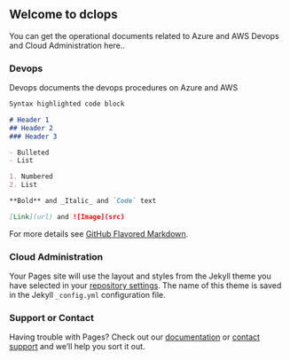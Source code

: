 ## Welcome to dclops

You can get the operational documents related to Azure and AWS Devops and Cloud Administration here..


### Devops

Devops documents the devops procedures on Azure and AWS

```markdown
Syntax highlighted code block

# Header 1
## Header 2
### Header 3

- Bulleted
- List

1. Numbered
2. List

**Bold** and _Italic_ and `Code` text

[Link](url) and ![Image](src)
```

For more details see [GitHub Flavored Markdown](https://guides.github.com/features/mastering-markdown/).

### Cloud Administration

Your Pages site will use the layout and styles from the Jekyll theme you have selected in your [repository settings](https://github.com/dclops/dclops.github.io/settings/pages). The name of this theme is saved in the Jekyll `_config.yml` configuration file.

### Support or Contact

Having trouble with Pages? Check out our [documentation](https://docs.github.com/categories/github-pages-basics/) or [contact support](https://support.github.com/contact) and we’ll help you sort it out.
